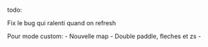 todo:
<!-- Mettre les jwt dans un cookie httpOnly -->
Fix le bug qui ralenti quand on refresh

Pour mode custom:
    - Nouvelle map
    - Double paddle, fleches et zs
    - 
